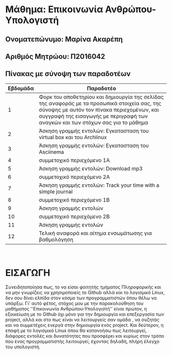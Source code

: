 # Μάθημα: Επικοινωνία Ανθρώπου-Υπολογιστή
## Ονοματεπώνυμο: Μαρίνα Ακαρέπη 
## Αριθμός Μητρώου: Π2016042

## Πίνακας με σύνοψη των παραδοτέων
| Εβδομάδα | Παραδοτέο |
| --- | --- |
| 1 | Φορκ του αποθετηρίου και δημιουργία της σελίδας της αναφοράς με τα προσωπικά στοιχεία σας, της σύνοψης με αυτόν τον πίνακα περιεχομένων, και συγγραφή της εισαγωγής με περιγραφή των αναγκών και των στόχων σας για το μάθημα |
| 2 | Άσκηση γραμμής εντολών: Εγκατασταση του virtual box και του Archlinux  |
| 3 | Άσκηση γραμμής εντολών: Εγκατασταση του Asciinema |
| 4 | συμμετοχικό περιεχόμενο 1A |
| 5 | Άσκηση γραμμής εντολών: Download mp3 |
| 6 | συμμετοχικό περιεχόμενο 2A |
| 7 | Άσκηση γραμμής εντολών: Track your time with a simple journal |
| 8 | συμμετοχικό περιεχόμενο 1B |
| 9 | Άσκηση γραμμής εντολών |
| 10 | συμμετοχικό περιεχόμενο 2B |
| 11 | Άσκηση γραμμής εντολών |
| 12 | Τελική αναφορά και αίτημα ενσωμάτωσης για βαθμολόγηση |
<br />

# ΕΙΣΑΓΩΓΗ
Συνειδητοποίησα πως, το να είσαι φοιτητής τμήματος Πληροφορικής και να μην γνωρίζεις να χρησιμοποιείς το Github αλλά και το λογισμικό Linux, δεν σου δίνει ελπίδα στον κόσμο των προγραμματιστών όπου θέλω να υπάρξω. Γι' αυτό φέτος, στόχος μου με την παρακολούθηση του μαθήματος ''Επικοινωνία Ανθρώπου-Υπολογιστή'' είναι πρώτον, η εξοικείωση με το Github όχι μόνο για την δημιουργία και επεξεργασία των project, αλλά και στο πως είναι να λειτουργείς σαν ομάδα , να συζητάς και να συμμετέχεις ενεργά στην δημιουργία ενός project. Και δεύτερον, η επαφή με το λογισμικό Linux όπου θα κατανοήσω πως λειτουργεί, διάφορες εντολές και δυνατότητες που προσφέρει και κυρίως στον τρόπο που ένας προγραμματιστής λειτουργεί, έχοντας δηλαδή, πλήρη έλεγχο του υπολογιστή.
